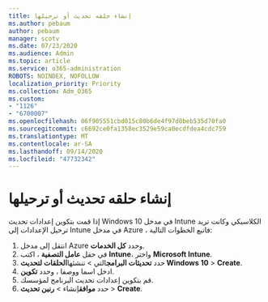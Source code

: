 ```yaml
---
title: إنشاء حلقه تحديث أو ترحيلها
ms.author: pebaum
author: pebaum
manager: scotv
ms.date: 07/23/2020
ms.audience: Admin
ms.topic: article
ms.service: o365-administration
ROBOTS: NOINDEX, NOFOLLOW
localization_priority: Priority
ms.collection: Adm_O365
ms.custom:
- "1126"
- "6700007"
ms.openlocfilehash: 06f905551cbd015c80b6de4f97d0beb535d70fa0
ms.sourcegitcommit: c6692ce0fa1358ec3529e59ca0ecdfdea4cdc759
ms.translationtype: MT
ms.contentlocale: ar-SA
ms.lasthandoff: 09/14/2020
ms.locfileid: "47732342"
---
```

# <a name="create-or-migrate-update-rings"></a>إنشاء حلقه تحديث أو ترحيلها

إذا قمت بتكوين إعدادات تحديث Windows 10 في مدخل Intune الكلاسيكي وكانت تريد ترحيل الإعدادات إلى Intune في مدخل Azure ، فاتبع الخطوات التالية:

1.  انتقل إلى مدخل Azure وحدد  **كل الخدمات**.
2.  في حقل  **عامل التصفية**  ، اكتب  **Intune**، واختر  **Microsoft Intune**.
3.  حدد **تحديثات البرامج**التي   >   تنشئها**الحلقات لتحديث Windows 10**   >   **Create**.
4.  ادخل اسما ووصفا ، وحدد  **تكوين**.
5.  قم بتكوين إعدادات تحديث البرنامج لمؤسسك.
6.  حدد **موافق**إنشاء  >  **رنين تحديث**  >  **Create**.